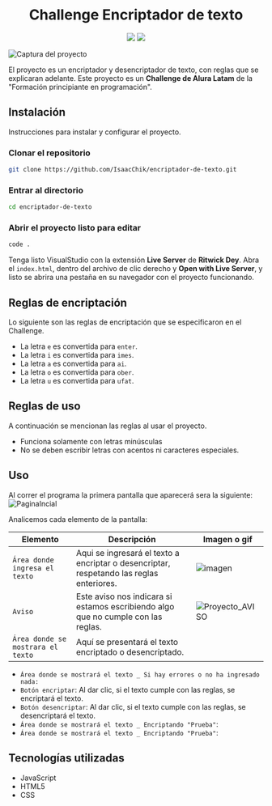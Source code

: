 <h1 align="center"> Challenge Encriptador de texto </h1>

   <p align="center">
   <img src="https://img.shields.io/badge/STATUS-FINALIZADO-green">
     <img src="https://img.shields.io/badge/fecha de lanzamiento-pendiente-orange">
   </p>

![Captura del proyecto](https://github.com/IsaacChik/encriptador-de-texto/assets/125986097/ccf44092-2243-4a51-9960-235ab0b95631)

El proyecto es un encriptador y desencriptador de texto, con reglas que se explicaran adelante. Este proyecto es un **Challenge de Alura Latam** de la "Formación principiante en programación".


## Instalación
Instrucciones para instalar y configurar el proyecto.


### Clonar el repositorio
```bash
git clone https://github.com/IsaacChik/encriptador-de-texto.git
```
### Entrar al directorio
```bash
cd encriptador-de-texto
```
### Abrir el proyecto listo para editar
```bash
code .
```
Tenga listo VisualStudio con la extensión **Live Server** de **Ritwick Dey**. Abra el `index.html`, dentro del archivo de clic derecho y **Open with Live Server**, y listo se abrira una pestaña en su navegador con el proyecto funcionando.



## Reglas de encriptación
Lo siguiente son las reglas de encriptación que se especificaron en el Challenge.
- La letra `e` es convertida para `enter`.
- La letra `i` es convertida para `imes`.
- La letra `a` es convertida para `ai`.
- La letra `o` es convertida para `ober`.
- La letra `u` es convertida para `ufat`.

## Reglas de uso
A continuación se mencionan las reglas al usar el proyecto.
- Funciona solamente con letras minúsculas
- No se deben escribir letras con acentos ni caracteres especiales.
  
## Uso
Al correr el programa la primera pantalla que aparecerá sera la siguiente:
![PaginaIncial](https://github.com/IsaacChik/encriptador-de-texto/assets/125986097/a8150ba9-c37a-419b-aeec-baba41362e38)

Analicemos cada elemento de la pantalla:

| Elemento | Descripción | Imagen o gif |
|--------|----------|--------|
| `Área donde ingresa el texto`|Aqui se ingresará el texto a encriptar o desencriptar, respetando las reglas enteriores.|![imagen](https://github.com/IsaacChik/encriptador-de-texto/assets/125986097/810512d7-e8c9-4334-8af4-c9b6142c4e2a)|
| `Aviso`|Este aviso nos indicara si estamos escribiendo algo que no cumple con las reglas.|![Proyecto_AVISO](https://github.com/IsaacChik/encriptador-de-texto/assets/125986097/cb34b2a1-8e4c-481f-8fb6-06e0462cb2b8)|
|`Área donde se mostrara el texto`|Aquí se presentará el texto encriptado o desencriptado.|


- `Área donde se mostrará el texto _ Si hay errores o no ha ingresado nada: `
- `Botón encriptar`: Al dar clic, si el texto cumple con las reglas, se encriptará el texto.
- `Botón desencriptar`: Al dar clic, si el texto cumple con las reglas, se desencriptará el texto.
- `Área donde se mostrará el texto _ Encriptando "Prueba"`:
- `Área donde se mostrará el texto _ Encriptando "Prueba"`:


## Tecnologías utilizadas
- JavaScript
- HTML5
- CSS
<!--
<p align="center">
  🚧 Comenzando con el proyecto. 🚧
</p>

-->
